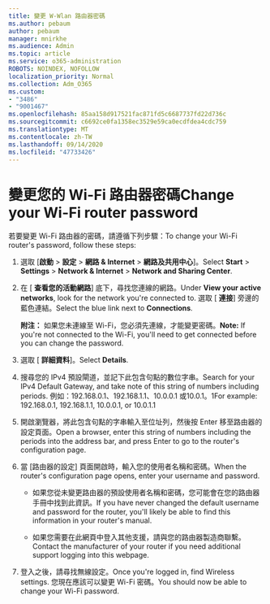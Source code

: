 ```yaml
---
title: 變更 W-Wlan 路由器密碼
ms.author: pebaum
author: pebaum
manager: mnirkhe
ms.audience: Admin
ms.topic: article
ms.service: o365-administration
ROBOTS: NOINDEX, NOFOLLOW
localization_priority: Normal
ms.collection: Adm_O365
ms.custom:
- "3486"
- "9001467"
ms.openlocfilehash: 85aa158d917521fac871fd5c6687737fd22d736c
ms.sourcegitcommit: c6692ce0fa1358ec3529e59ca0ecdfdea4cdc759
ms.translationtype: MT
ms.contentlocale: zh-TW
ms.lasthandoff: 09/14/2020
ms.locfileid: "47733426"
---
```

# <a name="change-your-wi-fi-router-password"></a><span data-ttu-id="44377-102">變更您的 Wi-Fi 路由器密碼</span><span class="sxs-lookup"><span data-stu-id="44377-102">Change your Wi-Fi router password</span></span>

<span data-ttu-id="44377-103">若要變更 Wi-Fi 路由器的密碼，請遵循下列步驟：</span><span class="sxs-lookup"><span data-stu-id="44377-103">To change your Wi-Fi router's password, follow these steps:</span></span>

1. <span data-ttu-id="44377-104">選取 [**啟動**  >  **設定**  >  **網路 & Internet**  >  **網路及共用中心**]。</span><span class="sxs-lookup"><span data-stu-id="44377-104">Select **Start** > **Settings** > **Network & Internet** > **Network and Sharing Center**.</span></span>

2. <span data-ttu-id="44377-105">在 [ **查看您的活動網路**] 底下，尋找您連線的網路。</span><span class="sxs-lookup"><span data-stu-id="44377-105">Under **View your active networks**, look for the network you're connected to.</span></span> <span data-ttu-id="44377-106">選取 [ **連接**] 旁邊的藍色連結。</span><span class="sxs-lookup"><span data-stu-id="44377-106">Select the blue link next to **Connections**.</span></span><br>

   <span data-ttu-id="44377-107">**附注：** 如果您未連線至 Wi-Fi，您必須先連線，才能變更密碼。</span><span class="sxs-lookup"><span data-stu-id="44377-107">**Note:** If you're not connected to the Wi-Fi, you'll need to get connected before you can change the password.</span></span>

3. <span data-ttu-id="44377-108">選取 [ **詳細資料**]。</span><span class="sxs-lookup"><span data-stu-id="44377-108">Select **Details**.</span></span>

4. <span data-ttu-id="44377-109">搜尋您的 IPv4 預設閘道，並記下此包含句點的數位字串。</span><span class="sxs-lookup"><span data-stu-id="44377-109">Search for your IPv4 Default Gateway, and take note of this string of numbers including periods.</span></span> <span data-ttu-id="44377-110">例如：192.168.0.1、192.168.1.1、10.0.0.1 或10.0.1。1</span><span class="sxs-lookup"><span data-stu-id="44377-110">For example: 192.168.0.1, 192.168.1.1, 10.0.0.1, or 10.0.1.1</span></span>

5. <span data-ttu-id="44377-111">開啟瀏覽器，將此包含句點的字串輸入至位址列，然後按 Enter 移至路由器的設定頁面。</span><span class="sxs-lookup"><span data-stu-id="44377-111">Open a browser, enter this string of numbers including the periods into the address bar, and press Enter to go to the router's configuration page.</span></span>

6. <span data-ttu-id="44377-112">當 [路由器的設定] 頁面開啟時，輸入您的使用者名稱和密碼。</span><span class="sxs-lookup"><span data-stu-id="44377-112">When the router's configuration page opens, enter your username and password.</span></span><br>
   - <span data-ttu-id="44377-113">如果您從未變更路由器的預設使用者名稱和密碼，您可能會在您的路由器手冊中找到此資訊。</span><span class="sxs-lookup"><span data-stu-id="44377-113">If you have never changed the default username and password for the router, you'll likely be able to find this information in your router's manual.</span></span>

   - <span data-ttu-id="44377-114">如果您需要在此網頁中登入其他支援，請與您的路由器製造商聯繫。</span><span class="sxs-lookup"><span data-stu-id="44377-114">Contact the manufacturer of your router if you need additional support logging into this webpage.</span></span>

7. <span data-ttu-id="44377-115">登入之後，請尋找無線設定。</span><span class="sxs-lookup"><span data-stu-id="44377-115">Once you're logged in, find Wireless settings.</span></span> <span data-ttu-id="44377-116">您現在應該可以變更 Wi-Fi 密碼。</span><span class="sxs-lookup"><span data-stu-id="44377-116">You should now be able to change your Wi-Fi password.</span></span>
